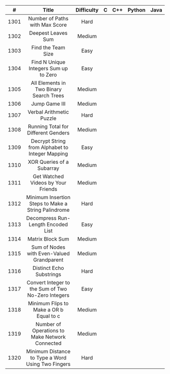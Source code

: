 | # | Title | Difficulty | C | C++ | Python | Java |
| :---: | :---: | :---: | :---: | :---: | :---: | :---: |
| 1301 | Number of Paths with Max Score | Hard |  |  |  |  |
| 1302 | Deepest Leaves Sum | Medium |  |  |  |  |
| 1303 | Find the Team Size | Easy |  |  |  |  |
| 1304 | Find N Unique Integers Sum up to Zero | Easy |  |  |  |  |
| 1305 | All Elements in Two Binary Search Trees | Medium |  |  |  |  |
| 1306 | Jump Game III | Medium |  |  |  |  |
| 1307 | Verbal Arithmetic Puzzle | Hard |  |  |  |  |
| 1308 | Running Total for Different Genders | Medium |  |  |  |  |
| 1309 | Decrypt String from Alphabet to Integer Mapping | Easy |  |  |  |  |
| 1310 | XOR Queries of a Subarray | Medium |  |  |  |  |
| 1311 | Get Watched Videos by Your Friends | Medium |  |  |  |  |
| 1312 | Minimum Insertion Steps to Make a String Palindrome | Hard |  |  |  |  |
| 1313 | Decompress Run-Length Encoded List | Easy |  |  |  |  |
| 1314 | Matrix Block Sum | Medium |  |  |  |  |
| 1315 | Sum of Nodes with Even-Valued Grandparent | Medium |  |  |  |  |
| 1316 | Distinct Echo Substrings | Hard |  |  |  |  |
| 1317 | Convert Integer to the Sum of Two No-Zero Integers | Easy |  |  |  |  |
| 1318 | Minimum Flips to Make a OR b Equal to c | Medium |  |  |  |  |
| 1319 | Number of Operations to Make Network Connected | Medium |  |  |  |  |
| 1320 | Minimum Distance to Type a Word Using Two Fingers | Hard |  |  |  |  |
